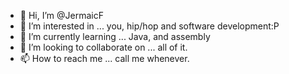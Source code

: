 - 👋 Hi, I’m @JermaicF
- 👀 I’m interested in ... you, hip/hop and software development:P
- 🌱 I’m currently learning ... Java, and assembly
- 💞️ I’m looking to collaborate on ... all of it.
- 📫 How to reach me ... call me whenever.

<!---
JermaicF/JermaicF is a ✨ special ✨ repository because its `README.md` (this file) appears on your GitHub profile.
You can click the Preview link to take a look at your changes.
--->
